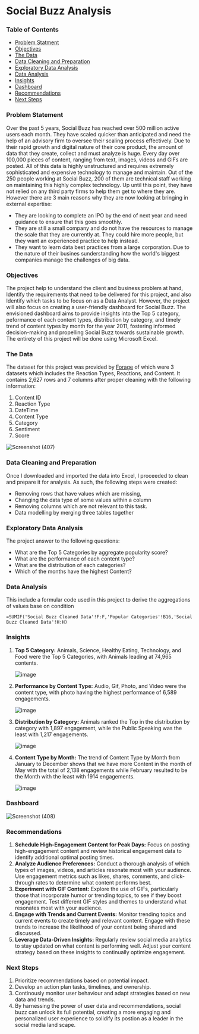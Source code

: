 # Social Buzz Analysis
### Table of Contents
- [Problem Statment](#problem-statement)
- [Objectives](#objectives)
- [The Data](#the-data)
- [Data Cleaning and Preparation](#data-cleaning-and-preparation)
- [Exploratory Data Analysis](#exploratory-data-analysis)
- [Data Analysis](#data-analysis)
- [Insights](#insights)
- [Dashboard](#dashboard)
- [Recommendations](#recommendations)
- [Next Steps](#next-steps)
   
### Problem Statement

Over the past 5 years, Social Buzz has reached over 500 million active users each month.
They have scaled quicker than anticipated and need the help of an advisory firm to oversee
their scaling process effectively.
Due to their rapid growth and digital nature of their core product, the amount of data that they
create, collect and must analyze is huge. Every day over 100,000 pieces of content, ranging
from text, images, videos and GIFs are posted. All of this data is highly unstructured and
requires extremely sophisticated and expensive technology to manage and maintain. Out of the
250 people working at Social Buzz, 200 of them are technical staff working on maintaining this
highly complex technology.
Up until this point, they have not relied on any third party firms to help them get to where
they are. However there are 3 main reasons why they are now looking at bringing in external
expertise:
- They are looking to complete an IPO by the end of next year and need guidance to
ensure that this goes smoothly.
- They are still a small company and do not have the resources to manage the scale that
they are currently at. They could hire more people, but they want an experienced
practice to help instead.
- They want to learn data best practices from a large corporation. Due to the nature of
their busines sunderstanding how the world's biggest companies manage the challenges of big
data.

### Objectives
The project help to understand the client and business problem at hand, Identify the requirements that need to be delivered for this project, and also Identify which tasks to be focus on as a Data Analyst.
However, the project will also focus on creating a user-friendly dashboard for Social Buzz. The envisioned dashboard aims to provide insights into the Top 5 category, peformance of each content types, distribution by category, and timely trend of content types by month for the year 2011, fostering informed decision-making and propelling Social Buzz towards sustainable growth. The entirety of this project will be done using Microsoft Excel.

### The Data
The dataset for this project was provided by [Forage](https://www.theforage.com/virtual-experience/hzmoNKtzvAzXsEqx8/accenture-north-america/data-analytics-mmlb/project-understanding) of which were 3 datasets which includes the Reaction Types, Reactions, and Content. It contains 2,627 rows and 7 columns after proper cleaning with the following information:

1. Content ID
2. Reaction Type
3. DateTime
4. Content Type
5. Category
6. Sentiment
7. Score

![Screenshot (407)](https://github.com/DanielOladipupo/Social-Buzz-Analysis/assets/155446588/4127ffa8-b3c8-42e4-920b-e1393e944aff)


### Data Cleaning and Preparation
Once I downloaded and imported the data into Excel, I proceeded to clean and prepare it for analysis. As such, the following steps were created:
- Removing rows that have values which are missing,
- Changing the data type of some values within a column
- Removing columns which are not relevant to this task.
- Data modelling by merging three tables together

### Exploratory Data Analysis

The project answer to the following questions:
- What are the Top 5 Categories by aggregate popularity score?
- What are the performance of each content type?
- What are the distribution of each categories?
- Which of the months have the highest Content?

### Data Analysis
This include a formular code used in this project to derive the aggregations of values base on condition

```Excel
=SUMIF('Social Buzz Cleaned Data'!F:F,'Popular Categories'!B16,'Social Buzz Cleaned Data'!H:H)
```

### Insights
1. **Top 5 Category:** Animals, Science, Healthy Eating, Technology, and Food were the Top 5 Categories, with Animals leading at 74,965 contents.
   
   ![image](https://github.com/DanielOladipupo/Social-Buzz-Analysis/assets/155446588/0df65ac7-d93a-4aa6-8ef3-fc60a3b60ed2)

2. **Performance by Content Type:** Audio, Gif, Photo, and Video were the content type, with photo having the highest performance of 6,589 engagements.

   ![image](https://github.com/DanielOladipupo/Social-Buzz-Analysis/assets/155446588/4accea71-734c-4c67-9387-bc8f0de3c9d1)

3. **Distribution by Category:** Animals ranked the Top in the distribution by category with 1,897 engagement, while the Public Speaking was the least with 1,217 engagements.

   ![image](https://github.com/DanielOladipupo/Social-Buzz-Analysis/assets/155446588/e5c8c2a1-f996-4701-b7d2-800ec5891084)

4. **Content Type by Month:** The trend of Content Type by Month from January to December shows that we have more Content in the month of May with the total of 2,138 engagements while February resulted to be the Month with the least with 1914 engagements.

   ![image](https://github.com/DanielOladipupo/Social-Buzz-Analysis/assets/155446588/5c71c090-09f0-4cfa-a245-a1a3e9668fb6)

### Dashboard 
![Screenshot (408)](https://github.com/DanielOladipupo/Social-Buzz-Analysis/assets/155446588/d1d905a8-6239-4ae8-b433-675723101476)

### **Recommendations** 
1. **Schedule High-Engagement Content for Peak Days:** Focus on posting high-engagement content and review historical engagement data to identify additional optimal posting times.
2. **Analyze Audience Preferences:** Conduct a thorough analysis of which types of images, videos, and articles resonate most with your audience. Use engagement metrics such as likes, shares, comments, and click-through rates to determine what content performs best.
3. **Experiment with GIF Content:** Explore the use of GIFs, particularly those that incorporate humor or trending topics, to see if they boost engagement. Test different GIF styles and themes to understand what resonates most with your audience.
4. **Engage with Trends and Current Events:** Monitor trending topics and current events to create timely and relevant content. Engage with these trends to increase the likelihood of your content being shared and discussed.
5. **Leverage Data-Driven Insights:** Regularly review social media analytics to stay updated on what content is performing well. Adjust your content strategy based on these insights to continually optimize engagement.

### Next Steps
1. Prioritize recommendations based on potential impact.
2. Develop an action plan tasks, timelines, and ownership.
3. Continously monitor user behaviour and adapt strategies based on new data and trends.
4. By harnessing the power of user data and recommendations, social buzz can unlock its full potential, creating a more engaging and personalized user experience to solidify its postion as a leader in the social media land scape.  






  
  
